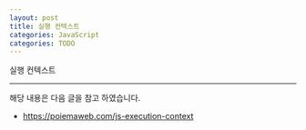 ```yaml
---
layout: post
title: 실행 컨텍스트
categories: JavaScript
categories: TODO
---
```


실행 컨텍스트

----
해당 내용은 다음 글을 참고 하였습니다.
- https://poiemaweb.com/js-execution-context